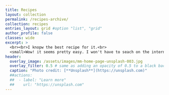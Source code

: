 ```yaml
---
title: Recipes
layout: collection
permalink: /recipes-archive/
collection: recipes
entries_layout: grid #option "list", "grid"
author_profile: false
classes: wide
excerpt: >
  <br><br>I knopw the best recipe for it.<br>
  <small>Wow! it seems pretty easy. I won't have to seach on the internet.</small>
header:
  overlay_image: /assets/images/mm-home-page-unsplash-003.jpg
  overlay_filter: 0.5 # same as adding an opacity of 0.5 to a black background
  caption: "Photo credit: [**Unsplash**](https://unsplash.com)"
  ##actions:
  ##  - label: "Learn more"
  ##    url: "https://unsplash.com"
---
```


